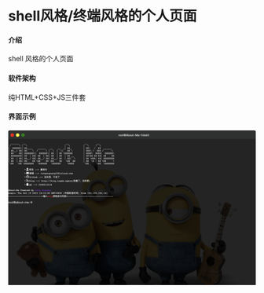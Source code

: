 # shell风格/终端风格的个人页面

#### 介绍
shell 风格的个人页面

#### 软件架构 
纯HTML+CSS+JS三件套

#### 界面示例
![界面示例](example.png)
